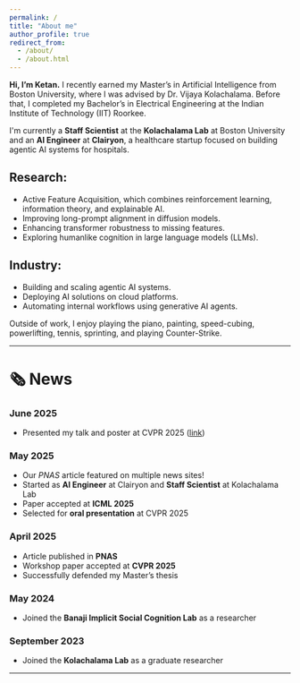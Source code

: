 ```yaml
---
permalink: /
title: "About me"
author_profile: true
redirect_from: 
  - /about/
  - /about.html
---
```


**Hi, I’m Ketan.** I recently earned my Master’s in Artificial Intelligence from Boston University, where I was advised by Dr. Vijaya Kolachalama. Before that, I completed my Bachelor’s in Electrical Engineering at the Indian Institute of Technology (IIT) Roorkee.

I'm currently a **Staff Scientist** at the **Kolachalama Lab** at Boston University and an **AI Engineer** at **Clairyon**, a healthcare startup focused on building agentic AI systems for hospitals.

## Research:
* Active Feature Acquisition, which combines reinforcement learning, information theory, and explainable AI.
* Improving long-prompt alignment in diffusion models.
* Enhancing transformer robustness to missing features.
* Exploring humanlike cognition in large language models (LLMs).

## Industry:
* Building and scaling agentic AI systems.
* Deploying AI solutions on cloud platforms.
* Automating internal workflows using generative AI agents.

Outside of work, I enjoy playing the piano, painting, speed-cubing, powerlifting, tennis, sprinting, and playing Counter-Strike.

---

# 🗞️ News

### **June 2025**

* Presented my talk and poster at CVPR 2025 ([link](https://ketansuhaas.github.io/webpage/talks/2013-03-01-tutorial-1))

### **May 2025**

* Our *PNAS* article featured on multiple news sites!
* Started as **AI Engineer** at Clairyon and **Staff Scientist** at Kolachalama Lab
* Paper accepted at **ICML 2025**
* Selected for **oral presentation** at CVPR 2025

### **April 2025**

* Article published in **PNAS**
* Workshop paper accepted at **CVPR 2025**
* Successfully defended my Master’s thesis

### **May 2024**

* Joined the **Banaji Implicit Social Cognition Lab** as a researcher

### **September 2023**

* Joined the **Kolachalama Lab** as a graduate researcher

---

